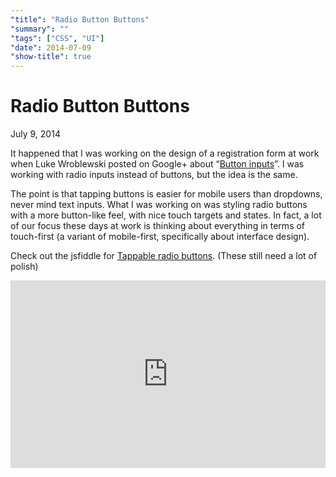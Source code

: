 ```yaml
---
"title": "Radio Button Buttons"
"summary": ""
"tags": ["CSS", "UI"]
"date": 2014-07-09
"show-title": true
---
```


# Radio Button Buttons

<p class="datetime">July 9, 2014</p>

It happened that I was working on the design of a registration form at work when Luke Wroblewski posted on Google+ about “[Button inputs](https://plus.google.com/+LukeWroblewski/posts/VDWUbxMcJuD)”. I was working with radio inputs instead of buttons, but the idea is the same.

The point is that tapping buttons is easier for mobile users than dropdowns, never mind text inputs. What I was working on was styling radio buttons with a more button-like feel, with nice touch targets and states. In fact, a lot of our focus these days at work is thinking about everything in terms of touch-first (a variant of mobile-first, specifically about interface design).

Check out the jsfiddle for [Tappable radio buttons](http://jsfiddle.net/jorgeluis/jAwh8/). (These still need a lot of polish)

<iframe width="100%" height="300" src="http://jsfiddle.net/jorgeluis/jAwh8/embedded/result" allowfullscreen="allowfullscreen" frameborder="0"></iframe>
